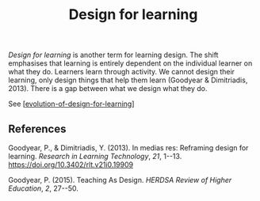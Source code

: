 ﻿---
title: Design for learning
---
_Design for learning_ is another term for learning design. The shift emphasises that learning is entirely dependent on the individual learner on what they do. Learners learn through activity. We cannot design their learning, only design things that help them learn (Goodyear & Dimitriadis, 2013). There is a gap between what we design what they do.

See [[evolution-of-design-for-learning]]

## References 

Goodyear, P., & Dimitriadis, Y. (2013). In medias res: Reframing design for learning. *Research in Learning Technology*, *21*, 1--13. <https://doi.org/10.3402/rlt.v21i0.19909>

Goodyear, P. (2015). Teaching As Design. *HERDSA Review of Higher Education*, *2*, 27--50.

[//begin]: # "Autogenerated link references for markdown compatibility"
[evolution-of-design-for-learning]: evolution-of-design-for-learning "Evolution of design for learning"
[//end]: # "Autogenerated link references"